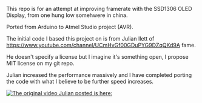 This repo is for an attempt at improving framerate with the
SSD1306 OLED Display, from one hung low somehwere in china.

Ported from Arduino to Atmel Studio project (AVR).


The initial code I based this project on is from Julian Ilett of
https://www.youtube.com/channel/UCmHvGf00GDuPYG9DZqQKd9A fame.

He doesn't specify a license but I imagine it's something open,
I propose MIT license on my git repo.

Julian increased the performance massively and I have completed
porting the code with what I believe to be further speed increases.

[![The original video Julian posted is here:](http://img.youtube.com/vi/lkWZuAnHa2Y/0.jpg)](http://www.youtube.com/watch?v=lkWZuAnHa2Y)


